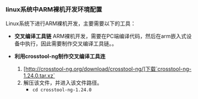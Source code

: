 ### linux系统中ARM裸机开发环境配置
  
  Linux系统下进行ARM裸机开发，主要需要以下的工具：
  - **交叉编译工具链**
      ARM裸机开发，需要在PC端编译代码，然后在arm嵌入式设备中执行，因此需要制作交叉编译工具链。。
      
- **利用crosstool-ng制作交叉编译工具连**
   1. [http://crosstool-ng.org/download/crosstool-ng/]下载`crosstool-ng-1.24.0.tar.xz`
   2. 解压该文件，并进入该文件路径。
      - `cd crosstool-ng-1.24.0`

